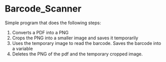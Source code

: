# Barcode_Scanner

Simple program that does the following steps:

1) Converts a PDF into a PNG
2) Crops the PNG into a smaller image and saves it temporarily
3) Uses the temporary image to read the barcode. Saves the barcode into a variable
4) Deletes the PNG of the pdf and the temporary cropped image.
